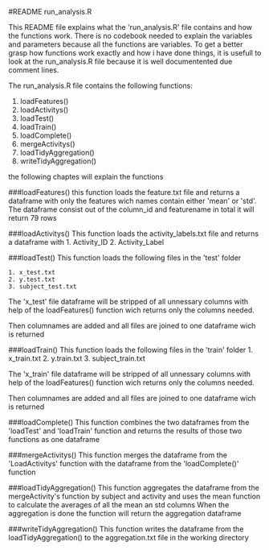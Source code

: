 #README run_analysis.R

This README file explains what the 'run_analysis.R' file contains and how the functions work.
There is no codebook needed to explain the variables and parameters because all the functions are variables.
To get a better grasp how functions work exactly 
and how i have done things, it is usefull to look at the run_analysis.R file because it is well documentented due comment lines.

The run_analysis.R file contains the following functions:
 1. loadFeatures()
 2. loadActivitys()
 3. loadTest()
 4. loadTrain()
 5. loadComplete()
 6. mergeActivitys()
 7. loadTidyAggregation()
 8. writeTidyAggregation()
 
the following chaptes will explain the functions
 
###loadFeatures()
this function loads the feature.txt file and returns a dataframe with 
only the features wich names contain either 'mean' or 'std'.
The dataframe consist out of the column_id and featurename 
in total it will return 79 rows 

###loadActivitys()
This function loads the activity_labels.txt file and returns a dataframe with
	1. Activity_ID
	2. Activity_Label

###loadTest()
This function loads the following files in the 'test' folder

	1. x_test.txt
	2. y.test.txt
	3. subject_test.txt

The 'x_test' file dataframe will be stripped of all unnessary columns with help of
the loadFeatures() function wich returns only the columns needed.

Then columnames are added and all files are joined to one dataframe wich is returned


###loadTrain()
This function loads the following files in the 'train' folder
	1. x_train.txt
	2. y.train.txt
	3. subject_train.txt

The 'x_train' file dataframe will be stripped of all unnessary columns with help of
the loadFeatures() function wich returns only the columns needed.

Then columnames are added and all files are joined to one dataframe wich is returned

###loadComplete()
This function combines the two dataframes from the 'loadTest' and 'loadTrain' function
and returns the results of those two functions as one dataframe

###mergeActivitys()
This function merges the dataframe from the 'LoadActivitys' function with 
the dataframe from the 'loadComplete()' function

###loadTidyAggregation()
This function aggregates the dataframe from the mergeActivity's function 
by subject and activity and uses the mean function to calculate the averages of all the mean an std columns
When the aggregation is done the function will return the aggregation dataframe

###writeTidyAggregation()
This function writes the dataframe from the loadTidyAggregation() to the 
aggregation.txt file in the working directory






 
